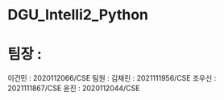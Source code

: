 # DGU_Intelli2_Python

# 팀장 : 
이건민 : 2020112066/CSE
팀원 : 
김채린 : 2021111956/CSE
조우신 : 2021111867/CSE
윤진 : 2020112044/CSE
